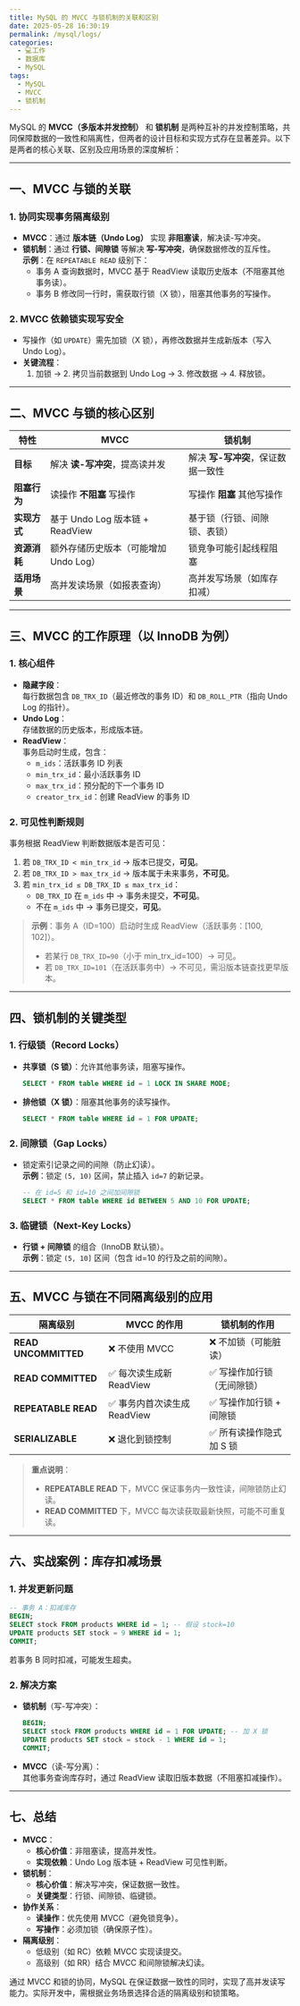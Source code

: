 ```yaml
---
title: MySQL 的 MVCC 与锁机制的关联和区别
date: 2025-05-28 16:30:19
permalink: /mysql/logs/
categories:
  - 💻工作
  - 数据库
  - MySQL
tags:
  - MySQL
  - MVCC
  - 锁机制
---
```


MySQL 的 **MVCC（多版本并发控制）** 和 **锁机制** 是两种互补的并发控制策略，共同保障数据的一致性和隔离性，但两者的设计目标和实现方式存在显著差异。以下是两者的核心关联、区别及应用场景的深度解析：

---

## **一、MVCC 与锁的关联**
### **1. 协同实现事务隔离级别**
- **MVCC**：通过 **版本链（Undo Log）** 实现 **非阻塞读**，解决读-写冲突。  
- **锁机制**：通过 **行锁、间隙锁** 等解决 **写-写冲突**，确保数据修改的互斥性。  
**示例**：在 `REPEATABLE READ` 级别下：  
  - 事务 A 查询数据时，MVCC 基于 ReadView 读取历史版本（不阻塞其他事务读）。  
  - 事务 B 修改同一行时，需获取行锁（X 锁），阻塞其他事务的写操作。

### **2. MVCC 依赖锁实现写安全**
- 写操作（如 `UPDATE`）需先加锁（X 锁），再修改数据并生成新版本（写入 Undo Log）。  
- **关键流程**：  
  1. 加锁 → 2. 拷贝当前数据到 Undo Log → 3. 修改数据 → 4. 释放锁。

---

## **二、MVCC 与锁的核心区别**
| **特性**         | **MVCC**                            | **锁机制**                     |
|------------------|-------------------------------------|--------------------------------|
| **目标**         | 解决 **读-写冲突**，提高读并发       | 解决 **写-写冲突**，保证数据一致性 |
| **阻塞行为**     | 读操作 **不阻塞** 写操作             | 写操作 **阻塞** 其他写操作       |
| **实现方式**     | 基于 Undo Log 版本链 + ReadView      | 基于锁（行锁、间隙锁、表锁）     |
| **资源消耗**     | 额外存储历史版本（可能增加 Undo Log） | 锁竞争可能引起线程阻塞           |
| **适用场景**     | 高并发读场景（如报表查询）           | 高并发写场景（如库存扣减）       |

---

## **三、MVCC 的工作原理（以 InnoDB 为例）**
### **1. 核心组件**
- **隐藏字段**：  
  每行数据包含 `DB_TRX_ID`（最近修改的事务 ID）和 `DB_ROLL_PTR`（指向 Undo Log 的指针）。
- **Undo Log**：  
  存储数据的历史版本，形成版本链。
- **ReadView**：  
  事务启动时生成，包含：  
  - `m_ids`：活跃事务 ID 列表  
  - `min_trx_id`：最小活跃事务 ID  
  - `max_trx_id`：预分配的下一个事务 ID  
  - `creator_trx_id`：创建 ReadView 的事务 ID

### **2. 可见性判断规则**
事务根据 ReadView 判断数据版本是否可见：  
1. 若 `DB_TRX_ID < min_trx_id` → 版本已提交，**可见**。  
2. 若 `DB_TRX_ID > max_trx_id` → 版本属于未来事务，**不可见**。  
3. 若 `min_trx_id ≤ DB_TRX_ID ≤ max_trx_id`：  
   - `DB_TRX_ID` 在 `m_ids` 中 → 事务未提交，**不可见**。  
   - 不在 `m_ids` 中 → 事务已提交，**可见**。  

> **示例**：事务 A（ID=100）启动时生成 ReadView（活跃事务：[100, 102]）。  
> - 若某行 `DB_TRX_ID=90`（小于 min_trx_id=100）→ 可见。  
> - 若 `DB_TRX_ID=101`（在活跃事务中）→ 不可见，需沿版本链查找更早版本。

---

## **四、锁机制的关键类型**
### **1. 行级锁（Record Locks）**
- **共享锁（S 锁）**：允许其他事务读，阻塞写操作。  
  ```sql
  SELECT * FROM table WHERE id = 1 LOCK IN SHARE MODE;
  ```
- **排他锁（X 锁）**：阻塞其他事务的读写操作。  
  ```sql
  SELECT * FROM table WHERE id = 1 FOR UPDATE;
  ```

### **2. 间隙锁（Gap Locks）**
- 锁定索引记录之间的间隙（防止幻读）。  
  **示例**：锁定 `(5, 10)` 区间，禁止插入 `id=7` 的新记录。  
  ```sql
  -- 在 id=5 和 id=10 之间加间隙锁
  SELECT * FROM table WHERE id BETWEEN 5 AND 10 FOR UPDATE;
  ```

### **3. 临键锁（Next-Key Locks）**
- **行锁 + 间隙锁** 的组合（InnoDB 默认锁）。  
  **示例**：锁定 `(5, 10]` 区间（包含 id=10 的行及之前的间隙）。

---

## **五、MVCC 与锁在不同隔离级别的应用**
| **隔离级别**          | **MVCC 的作用**                     | **锁机制的作用**               |
|-----------------------|------------------------------------|--------------------------------|
| **READ UNCOMMITTED**  | ❌ 不使用 MVCC                      | ❌ 不加锁（可能脏读）           |
| **READ COMMITTED**    | ✅ 每次读生成新 ReadView            | ✅ 写操作加行锁（无间隙锁）     |
| **REPEATABLE READ**   | ✅ 事务内首次读生成 ReadView        | ✅ 写操作加行锁 + 间隙锁        |
| **SERIALIZABLE**      | ❌ 退化到锁控制                     | ✅ 所有读操作隐式加 S 锁        |

> **重点说明**：  
> - **REPEATABLE READ** 下，MVCC 保证事务内一致性读，间隙锁防止幻读。  
> - **READ COMMITTED** 下，MVCC 每次读获取最新快照，可能不可重复读。

---

## **六、实战案例：库存扣减场景**
### **1. 并发更新问题**
```sql
-- 事务 A：扣减库存
BEGIN;
SELECT stock FROM products WHERE id = 1; -- 假设 stock=10
UPDATE products SET stock = 9 WHERE id = 1;
COMMIT;
```
若事务 B 同时扣减，可能发生超卖。

### **2. 解决方案**
- **锁机制**（写-写冲突）：  
  ```sql
  BEGIN;
  SELECT stock FROM products WHERE id = 1 FOR UPDATE; -- 加 X 锁
  UPDATE products SET stock = stock - 1 WHERE id = 1;
  COMMIT;
  ```
- **MVCC**（读-写分离）：  
  其他事务查询库存时，通过 ReadView 读取旧版本数据（不阻塞扣减操作）。

---

## **七、总结**
- **MVCC**：  
  - **核心价值**：非阻塞读，提高并发性。  
  - **实现依赖**：Undo Log 版本链 + ReadView 可见性判断。  
- **锁机制**：  
  - **核心价值**：解决写冲突，保证数据一致性。  
  - **关键类型**：行锁、间隙锁、临键锁。  
- **协作关系**：  
  - **读操作**：优先使用 MVCC（避免锁竞争）。  
  - **写操作**：必须加锁（确保原子性）。  
- **隔离级别**：  
  - 低级别（如 RC）依赖 MVCC 实现读提交。  
  - 高级别（如 RR）结合 MVCC 和间隙锁解决幻读。

通过 MVCC 和锁的协同，MySQL 在保证数据一致性的同时，实现了高并发读写能力。实际开发中，需根据业务场景选择合适的隔离级别和锁策略。
